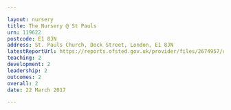 ```yaml
---

layout: nursery
title: The Nursery @ St Pauls
urn: 119622
postcode: E1 8JN
address: St. Pauls Church, Dock Street, London, E1 8JN
latestReportUrl: https://reports.ofsted.gov.uk/provider/files/2674957/urn/119622.pdf
teaching: 2
development: 2
leadership: 2
outcomes: 2
overall: 2
date: 22 March 2017

---
```


